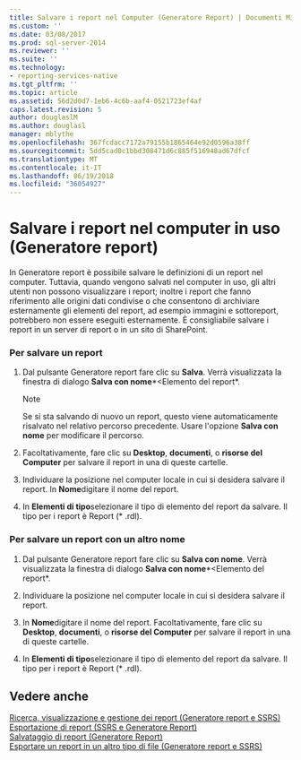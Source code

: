 ```yaml
---
title: Salvare i report nel Computer (Generatore Report) | Documenti Microsoft
ms.custom: ''
ms.date: 03/08/2017
ms.prod: sql-server-2014
ms.reviewer: ''
ms.suite: ''
ms.technology:
- reporting-services-native
ms.tgt_pltfrm: ''
ms.topic: article
ms.assetid: 56d2d0d7-1eb6-4c6b-aaf4-0521723ef4af
caps.latest.revision: 5
author: douglaslM
ms.author: douglasl
manager: mblythe
ms.openlocfilehash: 367fcdacc7172a79155b1865464e92d0596a38ff
ms.sourcegitcommit: 5dd5cad0c1bbd308471d6c885f516948ad67dfcf
ms.translationtype: MT
ms.contentlocale: it-IT
ms.lasthandoff: 06/19/2018
ms.locfileid: "36054927"
---
```

# <a name="save-reports-to-your-computer-report-builder"></a>Salvare i report nel computer in uso (Generatore report)
  In Generatore report è possibile salvare le definizioni di un report nel computer. Tuttavia, quando vengono salvati nel computer in uso, gli altri utenti non possono visualizzare i report; inoltre i report che fanno riferimento alle origini dati condivise o che consentono di archiviare esternamente gli elementi del report, ad esempio immagini e sottoreport, potrebbero non essere eseguiti esternamente. È consigliabile salvare i report in un server di report o in un sito di SharePoint.  
  
### <a name="to-save-a-report"></a>Per salvare un report  
  
1.  Dal pulsante Generatore report fare clic su **Salva**. Verrà visualizzata la finestra di dialogo **Salva con nome***\<Elemento del report*.  
  
    > [!NOTE]  
    >  Se si sta salvando di nuovo un report, questo viene automaticamente risalvato nel relativo percorso precedente. Usare l'opzione **Salva con nome** per modificare il percorso.  
  
2.  Facoltativamente, fare clic su **Desktop**, **documenti**, o **risorse del Computer** per salvare il report in una di queste cartelle.  
  
3.  Individuare la posizione nel computer locale in cui si desidera salvare il report. In **Nome**digitare il nome del report.  
  
4.  In **Elementi di tipo**selezionare il tipo di elemento del report da salvare. Il tipo per i report è Report (* .rdl).  
  
### <a name="to-save-a-report-as-a-different-name"></a>Per salvare un report con un altro nome  
  
1.  Dal pulsante Generatore report fare clic su **Salva con nome**. Verrà visualizzata la finestra di dialogo **Salva con nome***\<Elemento del report*.  
  
2.  Individuare la posizione nel computer locale in cui si desidera salvare il report.  
  
3.  In **Nome**digitare il nome del report. Facoltativamente, fare clic su **Desktop**, **documenti**, o **risorse del Computer** per salvare il report in una di queste cartelle.  
  
4.  In **Elementi di tipo**selezionare il tipo di elemento del report da salvare. Il tipo per i report è Report (* .rdl).  
  
## <a name="see-also"></a>Vedere anche  
 [Ricerca, visualizzazione e gestione dei report &#40;Generatore report e SSRS&#41;](report-builder/finding-viewing-and-managing-reports-report-builder-and-ssrs.md)   
 [Esportazione di report &#40;SSRS e Generatore Report&#41;](report-builder/export-reports-report-builder-and-ssrs.md)   
 [Salvataggio di report &#40;Generatore Report&#41;](report-builder/saving-reports-report-builder.md)   
 [Esportare un report in un altro tipo di file &#40;Generatore report e SSRS&#41;](../../2014/reporting-services/export-a-report-as-another-file-type-report-builder-and-ssrs.md)  
  
  